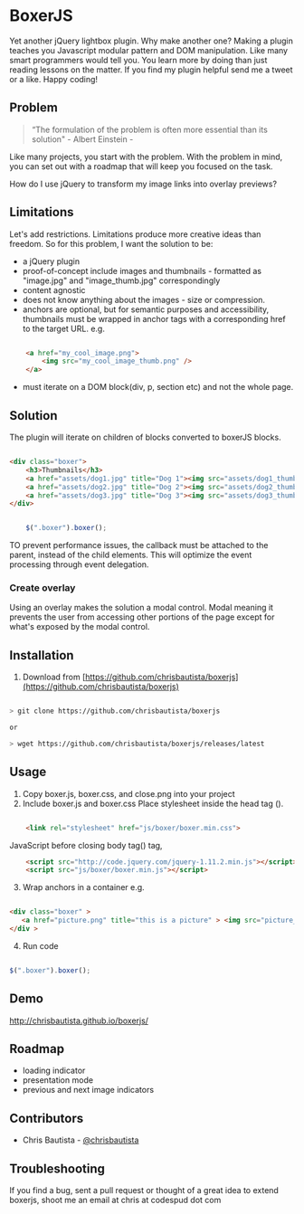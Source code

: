 BoxerJS
=======


Yet another jQuery lightbox plugin. Why make another one? Making a plugin teaches you Javascript modular pattern and DOM manipulation. Like many smart programmers would tell you. You learn more  by doing than just reading lessons on the matter. If you find my plugin helpful send me a tweet or a like.  Happy coding!



## Problem


>
> “The formulation of the problem is often more essential than its solution"
>                                                        - Albert Einstein
>                                                        - 


Like many projects, you start with the problem. With the problem in mind, you can set out with a roadmap that will keep you focused on the task.

How do I use jQuery to transform my image links into overlay previews?


## Limitations


Let's add restrictions. Limitations produce more creative ideas than freedom. So for this problem, I want the solution to be:

* a jQuery plugin
* proof-of-concept include images and thumbnails - formatted as "image.jpg" and "image_thumb.jpg" correspondingly
* content agnostic
* does not know anything about the images - size or compression.
* anchors are optional, but for semantic purposes and accessibility, thumbnails must be wrapped in anchor tags with a corresponding href to the target URL.
    e.g.

```html

    <a href="my_cool_image.png">
        <img src="my_cool_image_thumb.png" />
    </a>

```

* must iterate on a DOM block(div, p, section etc) and not the whole page. 



## Solution


The plugin will iterate on children of blocks converted to boxerJS blocks.  

```html

<div class="boxer">
    <h3>Thumbnails</h3>
    <a href="assets/dog1.jpg" title="Dog 1"><img src="assets/dog1_thumb.jpg" alt="dog 1"></a>
    <a href="assets/dog2.jpg" title="Dog 2"><img src="assets/dog2_thumb.jpg" alt="dog 2" data-pin-nopin="true"></a>
    <a href="assets/dog3.jpg" title="Dog 3"><img src="assets/dog3_thumb.jpg" alt="dog 3" data-pin-nopin="true"></a>
</div>

```


```javascript

    $(".boxer").boxer();

```


TO prevent performance issues, the callback must be attached to the parent, instead of the child elements.  This will optimize the event processing through event delegation.

### Create overlay

Using an overlay makes the solution a modal control. Modal meaning it prevents the user from accessing other portions of the page except for what's exposed by the modal control. 

## Installation


1. Download from [https://github.com/chrisbautista/boxerjs](https://github.com/chrisbautista/boxerjs)

```bash

> git clone https://github.com/chrisbautista/boxerjs

or

> wget https://github.com/chrisbautista/boxerjs/releases/latest

```


## Usage


1. Copy boxer.js, boxer.css, and close.png into your project
2. Include boxer.js and boxer.css
Place stylesheet inside the head tag (<head></head>).
```html

    <link rel="stylesheet" href="js/boxer/boxer.min.css">
```
JavaScript before closing body tag(</body>) tag,
```html
    <script src="http://code.jquery.com/jquery-1.11.2.min.js"></script>
    <script src="js/boxer/boxer.min.js"></script>
```
3. Wrap anchors in a container e.g. 

```html

<div class="boxer" > 
   <a href="picture.png" title="this is a picture" > <img src="picture_thumb.jpg" /> </a>
</div >

```

4. Run code 

```javascript

$(".boxer").boxer();

```

## Demo

http://chrisbautista.github.io/boxerjs/


## Roadmap

* loading indicator
* presentation mode
* previous and next image indicators

## Contributors

* Chris Bautista - [@chrisbautista](http://github.com/chrisbautista)

## Troubleshooting

If you find a bug, sent a pull request or thought of a great idea to extend  boxerjs, shoot me an email at chris at codespud dot com


